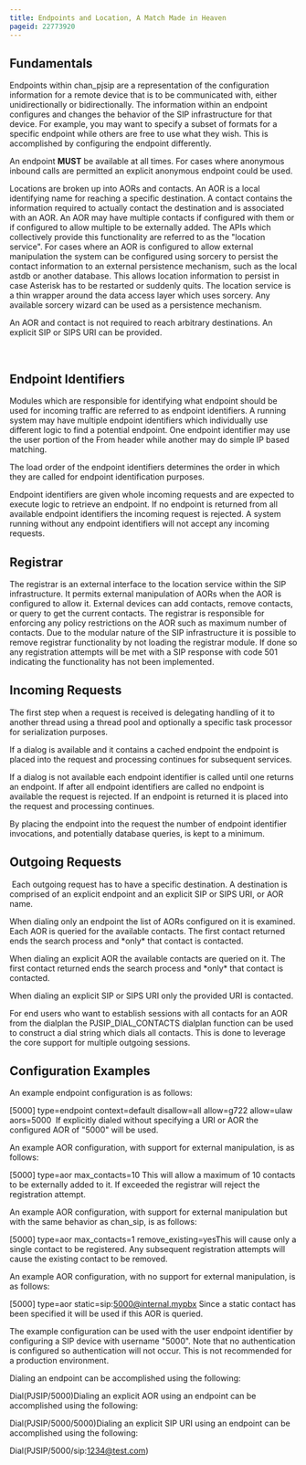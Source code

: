 ```yaml
---
title: Endpoints and Location, A Match Made in Heaven
pageid: 22773920
---
```


Fundamentals
------------

Endpoints within chan\_pjsip are a representation of the configuration information for a remote device that is to be communicated with, either unidirectionally or bidirectionally. The information within an endpoint configures and changes the behavior of the SIP infrastructure for that device. For example, you may want to specify a subset of formats for a specific endpoint while others are free to use what they wish. This is accomplished by configuring the endpoint differently.

An endpoint **MUST** be available at all times. For cases where anonymous inbound calls are permitted an explicit anonymous endpoint could be used.

Locations are broken up into AORs and contacts. An AOR is a local identifying name for reaching a specific destination. A contact contains the information required to actually contact the destination and is associated with an AOR. An AOR may have multiple contacts if configured with them or if configured to allow multiple to be externally added. The APIs which collectively provide this functionality are referred to as the "location service". For cases where an AOR is configured to allow external manipulation the system can be configured using sorcery to persist the contact information to an external persistence mechanism, such as the local astdb or another database. This allows location information to persist in case Asterisk has to be restarted or suddenly quits. The location service is a thin wrapper around the data access layer which uses sorcery. Any available sorcery wizard can be used as a persistence mechanism.

An AOR and contact is not required to reach arbitrary destinations. An explicit SIP or SIPS URI can be provided.

 

Endpoint Identifiers
--------------------

Modules which are responsible for identifying what endpoint should be used for incoming traffic are referred to as endpoint identifiers. A running system may have multiple endpoint identifiers which individually use different logic to find a potential endpoint. One endpoint identifier may use the user portion of the From header while another may do simple IP based matching.

The load order of the endpoint identifiers determines the order in which they are called for endpoint identification purposes.

Endpoint identifiers are given whole incoming requests and are expected to execute logic to retrieve an endpoint. If no endpoint is returned from all available endpoint identifiers the incoming request is rejected. A system running without any endpoint identifiers will not accept any incoming requests.

Registrar
---------

The registrar is an external interface to the location service within the SIP infrastructure. It permits external manipulation of AORs when the AOR is configured to allow it. External devices can add contacts, remove contacts, or query to get the current contacts. The registrar is responsible for enforcing any policy restrictions on the AOR such as maximum number of contacts. Due to the modular nature of the SIP infrastructure it is possible to remove registrar functionality by not loading the registrar module. If done so any registration attempts will be met with a SIP response with code 501 indicating the functionality has not been implemented.

Incoming Requests
-----------------

The first step when a request is received is delegating handling of it to another thread using a thread pool and optionally a specific task processor for serialization purposes.

If a dialog is available and it contains a cached endpoint the endpoint is placed into the request and processing continues for subsequent services.

If a dialog is not available each endpoint identifier is called until one returns an endpoint. If after all endpoint identifiers are called no endpoint is available the request is rejected. If an endpoint is returned it is placed into the request and processing continues.

By placing the endpoint into the request the number of endpoint identifier invocations, and potentially database queries, is kept to a minimum.

Outgoing Requests
-----------------

 Each outgoing request has to have a specific destination. A destination is comprised of an explicit endpoint and an explicit SIP or SIPS URI, or AOR name.

When dialing only an endpoint the list of AORs configured on it is examined. Each AOR is queried for the available contacts. The first contact returned ends the search process and \*only\* that contact is contacted.

When dialing an explicit AOR the available contacts are queried on it. The first contact returned ends the search process and \*only\* that contact is contacted.

When dialing an explicit SIP or SIPS URI only the provided URI is contacted.

For end users who want to establish sessions with all contacts for an AOR from the dialplan the PJSIP\_DIAL\_CONTACTS dialplan function can be used to construct a dial string which dials all contacts. This is done to leverage the core support for multiple outgoing sessions.

Configuration Examples
----------------------

An example endpoint configuration is as follows:

[5000]
type=endpoint
context=default
disallow=all
allow=g722
allow=ulaw
aors=5000
 If explicitly dialed without specifying a URI or AOR the configured AOR of "5000" will be used.

An example AOR configuration, with support for external manipulation, is as follows:

[5000]
type=aor
max\_contacts=10 This will allow a maximum of 10 contacts to be externally added to it. If exceeded the registrar will reject the registration attempt.

An example AOR configuration, with support for external manipulation but with the same behavior as chan\_sip, is as follows:

[5000]
type=aor
max\_contacts=1
remove\_existing=yesThis will cause only a single contact to be registered. Any subsequent registration attempts will cause the existing contact to be removed.

An example AOR configuration, with no support for external manipulation, is as follows:

[5000]
type=aor
static=sip:5000@internal.mypbx Since a static contact has been specified it will be used if this AOR is queried.

The example configuration can be used with the user endpoint identifier by configuring a SIP device with username "5000". Note that no authentication is configured so authentication will not occur. This is not recommended for a production environment.

Dialing an endpoint can be accomplished using the following:

Dial(PJSIP/5000)Dialing an explicit AOR using an endpoint can be accomplished using the following:

Dial(PJSIP/5000/5000)Dialing an explicit SIP URI using an endpoint can be accomplished using the following:

Dial(PJSIP/5000/sip:1234@test.com)